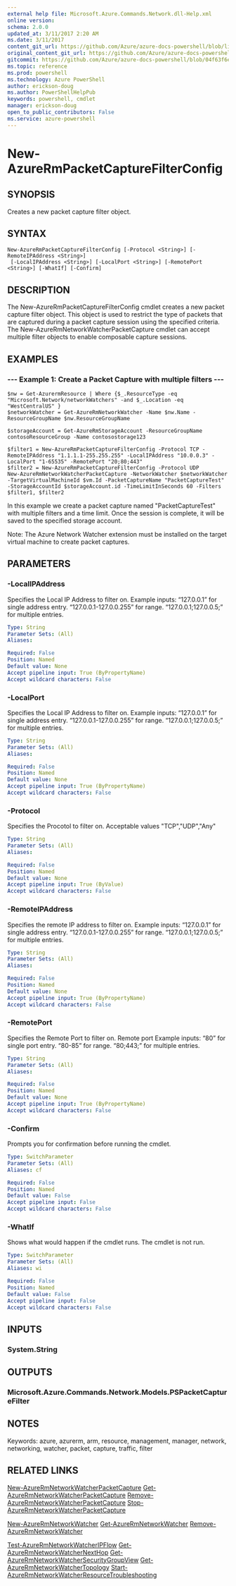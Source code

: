 ```yaml
---
external help file: Microsoft.Azure.Commands.Network.dll-Help.xml
online version: 
schema: 2.0.0
updated_at: 3/11/2017 2:20 AM
ms.date: 3/11/2017
content_git_url: https://github.com/Azure/azure-docs-powershell/blob/live/azureps-cmdlets-docs/ResourceManager/AzureRM.Network/v3.6.0/New-AzureRmPacketCaptureFilterConfig.md
original_content_git_url: https://github.com/Azure/azure-docs-powershell/blob/live/azureps-cmdlets-docs/ResourceManager/AzureRM.Network/v3.6.0/New-AzureRmPacketCaptureFilterConfig.md
gitcommit: https://github.com/Azure/azure-docs-powershell/blob/04f63f6e685743ace2c57eb157574e34e8610b1c/azureps-cmdlets-docs/ResourceManager/AzureRM.Network/v3.6.0/New-AzureRmPacketCaptureFilterConfig.md
ms.topic: reference
ms.prod: powershell
ms.technology: Azure PowerShell
author: erickson-doug
ms.author: PowerShellHelpPub
keywords: powershell, cmdlet
manager: erickson-doug
open_to_public_contributors: False
ms.service: azure-powershell
---
```


# New-AzureRmPacketCaptureFilterConfig

## SYNOPSIS
Creates a new packet capture filter object.

## SYNTAX

```
New-AzureRmPacketCaptureFilterConfig [-Protocol <String>] [-RemoteIPAddress <String>]
 [-LocalIPAddress <String>] [-LocalPort <String>] [-RemotePort <String>] [-WhatIf] [-Confirm]
```

## DESCRIPTION
The New-AzureRmPacketCaptureFilterConfig cmdlet creates a new packet capture filter object. 
This object is used to restrict the type of packets that are captured during a packet capture session using the specified criteria. 
The New-AzureRmNetworkWatcherPacketCapture cmdlet can accept multiple filter objects to enable composable capture sessions.

## EXAMPLES

### --- Example 1: Create a Packet Capture with multiple filters ---
```
$nw = Get-AzurermResource | Where {$_.ResourceType -eq "Microsoft.Network/networkWatchers" -and $_.Location -eq "WestCentralUS" } 
$networkWatcher = Get-AzureRmNetworkWatcher -Name $nw.Name -ResourceGroupName $nw.ResourceGroupName 

$storageAccount = Get-AzureRmStorageAccount -ResourceGroupName contosoResourceGroup -Name contosostorage123

$filter1 = New-AzureRmPacketCaptureFilterConfig -Protocol TCP -RemoteIPAddress "1.1.1.1-255.255.255" -LocalIPAddress "10.0.0.3" -LocalPort "1-65535" -RemotePort "20;80;443"
$filter2 = New-AzureRmPacketCaptureFilterConfig -Protocol UDP 
New-AzureRmNetworkWatcherPacketCapture -NetworkWatcher $networkWatcher -TargetVirtualMachineId $vm.Id -PacketCaptureName "PacketCaptureTest" -StorageAccountId $storageAccount.id -TimeLimitInSeconds 60 -Filters $filter1, $filter2

```

In this example we create a packet capture named "PacketCaptureTest" with multiple filters and a time limit. Once the session is complete, it will be saved to the specified storage account. 

Note: The Azure Network Watcher extension must be installed on the target virtual machine to create packet captures.

## PARAMETERS

### -LocalIPAddress
Specifies the Local IP Address to filter on.
Example inputs:
“127.0.0.1” for single address entry.
“127.0.0.1-127.0.0.255” for range.
“127.0.0.1;127.0.0.5;” for multiple entries.

```yaml
Type: String
Parameter Sets: (All)
Aliases: 

Required: False
Position: Named
Default value: None
Accept pipeline input: True (ByPropertyName)
Accept wildcard characters: False
```

### -LocalPort
Specifies the Local IP Address to filter on.
Example inputs:
“127.0.0.1” for single address entry.
“127.0.0.1-127.0.0.255” for range.
“127.0.0.1;127.0.0.5;” for multiple entries.

```yaml
Type: String
Parameter Sets: (All)
Aliases: 

Required: False
Position: Named
Default value: None
Accept pipeline input: True (ByPropertyName)
Accept wildcard characters: False
```

### -Protocol
Specifies the Procotol to filter on. Acceptable values "TCP","UDP","Any"

```yaml
Type: String
Parameter Sets: (All)
Aliases: 

Required: False
Position: Named
Default value: None
Accept pipeline input: True (ByValue)
Accept wildcard characters: False
```

### -RemoteIPAddress
Specifies the remote IP address to filter on.
Example inputs:
“127.0.0.1” for single address entry.
“127.0.0.1-127.0.0.255” for range.
“127.0.0.1;127.0.0.5;” for multiple entries.

```yaml
Type: String
Parameter Sets: (All)
Aliases: 

Required: False
Position: Named
Default value: None
Accept pipeline input: True (ByPropertyName)
Accept wildcard characters: False
```

### -RemotePort
Specifies the Remote Port to filter on.
Remote port
Example inputs:
“80” for single port entry.
“80-85” for range.
“80;443;” for multiple entries.

```yaml
Type: String
Parameter Sets: (All)
Aliases: 

Required: False
Position: Named
Default value: None
Accept pipeline input: True (ByPropertyName)
Accept wildcard characters: False
```

### -Confirm
Prompts you for confirmation before running the cmdlet.

```yaml
Type: SwitchParameter
Parameter Sets: (All)
Aliases: cf

Required: False
Position: Named
Default value: False
Accept pipeline input: False
Accept wildcard characters: False
```

### -WhatIf
Shows what would happen if the cmdlet runs.
The cmdlet is not run.

```yaml
Type: SwitchParameter
Parameter Sets: (All)
Aliases: wi

Required: False
Position: Named
Default value: False
Accept pipeline input: False
Accept wildcard characters: False
```

## INPUTS

### System.String

## OUTPUTS

### Microsoft.Azure.Commands.Network.Models.PSPacketCaptureFilter

## NOTES
Keywords: azure, azurerm, arm, resource, management, manager, network, networking, watcher, packet, capture, traffic, filter 

## RELATED LINKS
[New-AzureRmNetworkWatcherPacketCapture]()
[Get-AzureRmNetworkWatcherPacketCapture]()
[Remove-AzureRmNetworkWatcherPacketCapture]()
[Stop-AzureRmNetworkWatcherPacketCapture]()

[New-AzureRmNetworkWatcher]()
[Get-AzureRmNetworkWatcher]()
[Remove-AzureRmNetworkWatcher]()

[Test-AzureRmNetworkWatcherIPFlow]()
[Get-AzureRmNetworkWatcherNextHop]()
[Get-AzureRmNetworkWatcherSecurityGroupView]()
[Get-AzureRmNetworkWatcherTopology]()
[Start-AzureRmNetworkWatcherResourceTroubleshooting]()
